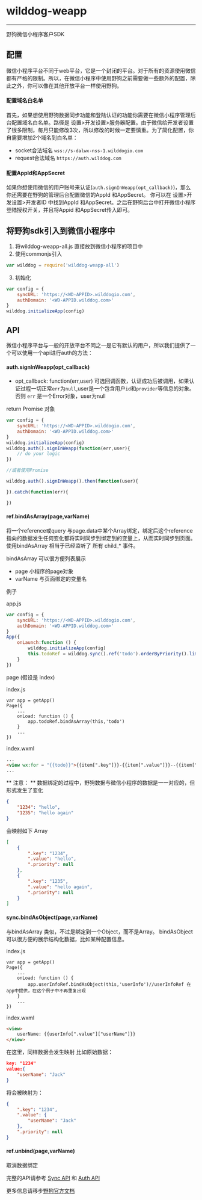 # wilddog-weapp
----

野狗微信小程序客户SDK

## 配置
微信小程序平台不同于web平台，它是一个封闭的平台。对于所有的资源使用微信都有严格的限制。所以，在微信小程序中使用野狗之前需要做一些额外的配置，除此之外，你可以像在其他开放平台一样使用野狗。

#### 配置域名白名单

首先，如果想使用野狗数据同步功能和登陆认证的功能你需要在微信小程序管理后台配置域名白名单。路径是 设置>开发设置>服务器配置。由于微信给开发者设置了很多限制，每月只能修改3次，所以修改的时候一定要慎重。为了简化配置，你自需要增加2个域名到白名单：

* socket合法域名 `wss://s-dalwx-nss-1.wilddogio.com`
* request合法域名 `https://auth.wilddog.com`

#### 配置AppId和AppSecret

如果你想使用微信的用户账号来认证(`auth.signInWeapp(opt_callback)`)，那么你还需要在野狗的管理后台配置微信的AppId 和AppSecret。
你可以在 设置>开发设置>开发者ID 中找到AppId 和AppSecret。之后在野狗后台中打开微信小程序登陆授权开关，并且将Appid 和AppSecret传入即可。

## 将野狗sdk引入到微信小程序中

1. 将wilddog-weapp-all.js 直接放到微信小程序的项目中
2. 使用commonjs引入

```js
var wilddog = require('wilddog-weapp-all')
```
3. 初始化

```js
var config = {
    syncURL: 'https://<WD-APPID>.wilddogio.com',
    authDomain: '<WD-APPID.wilddog.com>'
}
wilddog.initializeApp(config)
```




## API

微信小程序平台与一般的开放平台不同之一是它有默认的用户，所以我们提供了一个可以使用一个api进行auth的方法：

#### auth.signInWeapp(opt_callback)

* opt_callback: function(err,user) 可选回调函数，认证成功后被调用，如果认证过程一切正常`err`为`null`,user是一个包含用户`id`和`provider`等信息的对象。否则 `err` 是一个Error对象，user为null

return Promise 对象

```js
var config = {
    syncURL: 'https://<WD-APPID>.wilddogio.com',
    authDomain: '<WD-APPID.wilddog.com>'
}
wilddog.initializeApp(config)
wilddog.auth().signInWeapp(function(err,user){
    // do your logic
})

//或者使用Promise

wilddog.auth().signInWeapp().then(function(user){

}).catch(function(err){

})

```
#### ref.bindAsArray(page,varName)

将一个reference或query 与page.data中某个Array绑定，绑定后这个reference指向的数据发生任何变化都将实时同步到绑定到的变量上，从而实时同步到页面。使用bindAsArray 相当于已经监听了 所有 child_* 事件。

bindAsArray 可以很方便列表展示

* page 小程序的page对象
* varName 与页面绑定的变量名

例子

app.js

```js
var config = {
    syncURL: 'https://<WD-APPID>.wilddogio.com',
    authDomain: '<WD-APPID.wilddog.com>'
}
App({
    onLaunch:function () {
        wilddog.initializeApp(config)
        this.todoRef = wilddog.sync().ref('todo').orderByPriority().limitToFirst(20)
    }
})
```

page (假设是 index)

index.js
```
var app = getApp()
Page({
    ...
    onLoad: function () {
        app.todoRef.bindAsArray(this,'todo')
    }
    ...
})
```

index.wxml

```html
...
<view wx:for = "{{todo}}">{{item[".key"]}}-{{item[".value"]}}--{{item[".priority"]}}</view>
...
```

** 注意： **
数据绑定的过程中，野狗数据与微信小程序的数据是一一对应的，但形式发生了变化

```json
{
    "1234": "hello",
    "1235": "hello again"
}
```
会映射如下 Array

```json
[
    {
        ".key": "1234",
        ".value": "hello",
        ".priority": null
    },
    {
        ".key": "1235",
        ".value": "hello again",
        ".priority": null
    }
]
```

#### sync.bindAsObject(page,varName)

与bindAsArray 类似，不过是绑定到一个Object，而不是Array。
bindAsObject 可以很方便的展示结构化数据，比如某种配置信息。

index.js
```
var app = getApp()
Page({
    ...
    onLoad: function () {
        app.userInfoRef.bindAsObject(this,'userInfo')//userInfoRef 在app中提供，在这个例子中不再重复出现
    }
    ...
})
```

index.wxml

```html
<view>
    userName: {{userInfo[".value"]["userName"]}}
</view>

```

在这里，同样数据会发生映射
比如原始数据：

```json
key: "1234"
value:{
    "userName": "Jack"
}

```
将会被映射为：

```json
{
    ".key": "1234",
    ".value": {
        "userName": "Jack"
    },
    ".priority": null
}

```

#### ref.unbind(page,varName)

取消数据绑定


完整的API请参考 [Sync API](https://docs.wilddog.com/api/sync/web/api.html) 和 [Auth API](https://docs.wilddog.com/api/auth/web/Auth.html)

更多信息请移步[野狗官方文档](https://docs.wilddog.com)